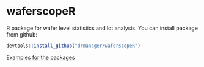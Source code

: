 # waferscopeR

R package for wafer level statistics and lot analysis. You can install package from github:

```r
devtools::install_github("drmanager/waferscopeR")
```
[Examples for the packages](https://github.com/DRManager/waferscopeR/blob/master/README.rmd)
